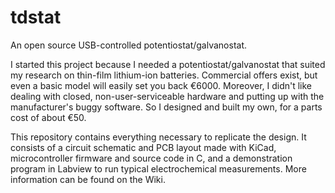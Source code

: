 # tdstat
An open source USB-controlled potentiostat/galvanostat.

I started this project because I needed a potentiostat/galvanostat that suited my research on thin-film lithium-ion batteries. Commercial offers exist, but even a basic model will easily set you back €6000. Moreover, I didn't like dealing with closed, non-user-serviceable hardware and putting up with the manufacturer's buggy software. So I designed and built my own, for a parts cost of about €50.

This repository contains everything necessary to replicate the design. It consists of a circuit schematic and PCB layout made with KiCad, microcontroller firmware and source code in C, and a demonstration program in Labview to run typical electrochemical measurements. More information can be found on the Wiki.
